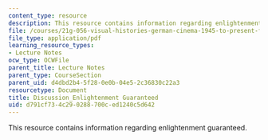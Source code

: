 ```yaml
---
content_type: resource
description: This resource contains information regarding enlightenment guaranteed.
file: /courses/21g-056-visual-histories-german-cinema-1945-to-present-fall-2003/d791cf734c290288700ced1240c5d642_MIT21G_056F03_enlight.pdf
file_type: application/pdf
learning_resource_types:
- Lecture Notes
ocw_type: OCWFile
parent_title: Lecture Notes
parent_type: CourseSection
parent_uid: d4dbd2b4-5f28-0e0b-04e5-2c36830c22a3
resourcetype: Document
title: Discussion_Enlightenment Guaranteed
uid: d791cf73-4c29-0288-700c-ed1240c5d642
---
```

This resource contains information regarding enlightenment guaranteed.

